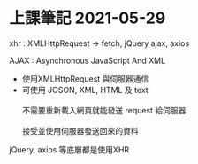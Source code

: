 # 上課筆記 2021-05-29

xhr : XMLHttpRequest -> fetch, jQuery ajax, axios


AJAX : Asynchronous JavaScript And XML
* 使用XMLHttpRequest 與伺服器通信
* 可使用 JOSON, XML, HTML 及 text<br><br/>
不需要重新載入網頁就能發送 request 給伺服器<br><br/>
接受並使用伺服器發送回來的資料

jQuery, axios 等底層都是使用XHR
